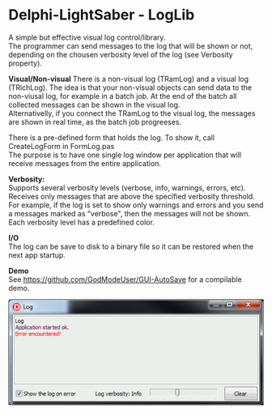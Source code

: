 # Delphi-LightSaber - LogLib

   A simple but effective visual log control/library.  
   The programmer can send messages to the log that will be shown or not, depending on the chousen verbosity level of the log (see Verbosity property). 
   
   **Visual/Non-visual**
   There is a non-visual log (TRamLog) and a visual log (TRichLog). The idea is that your non-visual objects can send data to the non-viusal log, for example in a batch job. At the end of the batch all collected messages can be shown in the visual log.   
   Alternativelly, if you connect the TRamLog to the visual log, the messages are shown in real time, as the batch job progreeses.   
   
   There is a pre-defined form that holds the log. To show it, call CreateLogForm in FormLog.pas  
   The purpose is to have one single log window per application that will receive messages from the entire application.  

   **Verbosity:**  
     Supports several verbosity levels (verbose, info, warnings, errors, etc).  
     Receives only messages that are above the specified verbosity threshold.  
     For example, if the log is set to show only warnings and errors and you send a messages marked as "verbose", then the messages will not be shown.  
     Each verbosity level has a predefined color.
     
   **I/O**  
   The log can be save to disk to a binary file so it can be restored when the next app startup.

**Demo**  
See https://github.com/GodModeUser/GUI-AutoSave for a compilable demo.  

![](ScreenShot.png)

